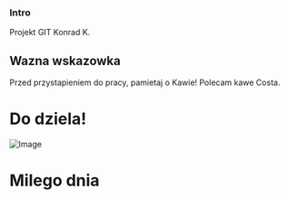 ### Intro

Projekt GIT Konrad K.

## Wazna wskazowka

Przed przystapieniem do pracy, pamietaj o Kawie!
Polecam kawe Costa.


# Do dziela!

![Image](https://i.ibb.co/g6SJZKz/pngegg.png)

#        Milego dnia
